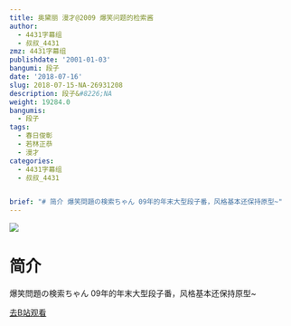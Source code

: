 ```yaml
---
title: 奥黛丽 漫才@2009 爆笑问题的检索酱
author:
  - 4431字幕组
  - 叔叔_4431
zmz: 4431字幕组
publishdate: '2001-01-03'
bangumi: 段子
date: '2018-07-16'
slug: 2018-07-15-NA-26931208
description: 段子&#8226;NA
weight: 19284.0
bangumis:
  - 段子
tags:
  - 春日俊彰
  - 若林正恭
  - 漫才
categories:
  - 4431字幕组
  - 叔叔_4431


brief: "# 简介 爆笑問題の検索ちゃん 09年的年末大型段子番，风格基本还保持原型~"
---
```

![](https://i.imgur.com/PMEiFfV.jpg)
# 简介  
爆笑問題の検索ちゃん
09年的年末大型段子番，风格基本还保持原型~  

[去B站观看](https://www.bilibili.com/video/av26931208/)
 
